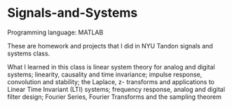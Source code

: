 # Signals-and-Systems

Programming language: MATLAB

These are homework and projects that I did in NYU Tandon signals and systems class.

What I learned in this class is linear system theory for analog and digital systems; linearity, causality and time invariance; impulse response, convolution and stability; the Laplace, z- transforms and applications to Linear Time Invariant (LTI) systems; frequency response, analog and digital filter design; Fourier Series, Fourier Transforms and the sampling theorem
